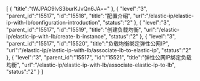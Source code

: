 [
	{
		"title":"tWJPAO9lvS3burKJvQn6JA=="
	},
	{
		"level":"3",
		"parent_id":"15517",
		"id":"15518",
		"title":"配置介绍",
		"url":"/elastic-ip/elastic-ip-with-lb/configuration-introduction",
		"status":"2"
	},
	{
		"level":"3",
		"parent_id":"15517",
		"id":"15519",
		"title":"创建负载均衡",
		"url":"/elastic-ip/elastic-ip-with-lb/create-lb-instance",
		"status":"2"
	},
	{
		"level":"3",
		"parent_id":"15517",
		"id":"15520",
		"title":"负载均衡绑定弹性公网IP",
		"url":"/elastic-ip/elastic-ip-with-lb/associate-lb-to-elastic-ip",
		"status":"2"
	},
	{
		"level":"3",
		"parent_id":"15517",
		"id":"15521",
		"title":"弹性公网IP绑定负载均衡",
		"url":"/elastic-ip/elastic-ip-with-lb/associate-elastic-ip-to-lb",
		"status":"2"
	}
]